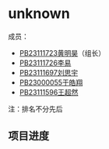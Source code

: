 # unknown
成员：
+ [PB23111723黄明昊](https://github.com/VideoBus66)（组长）
+ [PB23111726李易](https://github.com/Leeyiii)
+ [PB23111697刘思宇](https://github.com/MrKyomoto)
+ [PB23000055于皓翔](https://github.com/Parfait5)
+ [PB23111596王超然](https://github.com/cmdyc)

注：排名不分先后
## 项目进度

